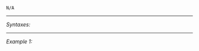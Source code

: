 `N/A`


---
*Syntaxes:*

<!-- [] call `BIS_fnc_moduleEndMission` -->

---
*Example 1:*

<!-- 
```sqf
[] call BIS_fnc_moduleEndMission;
``` -->